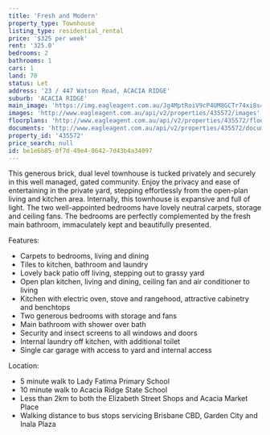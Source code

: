 ```yaml
---
title: 'Fresh and Modern'
property_type: Townhouse
listing_type: residential_rental
price: '$325 per week'
rent: '325.0'
bedrooms: 2
bathrooms: 1
cars: 1
land: 70
status: Let
address: '23 / 447 Watson Road, ACACIA RIDGE'
suburb: 'ACACIA RIDGE'
main_image: 'https://img.eagleagent.com.au/Jg4MptRoiV9cP4UM8GCTr74xi8s=/1280x854/smart/https://s3-us-west-2.amazonaws.com/eagleagent-orig/images/6825737/425972798-image-M.jpg'
images: 'http://www.eagleagent.com.au/api/v2/properties/435572/images'
floorplans: 'http://www.eagleagent.com.au/api/v2/properties/435572/floorplans'
documents: 'http://www.eagleagent.com.au/api/v2/properties/435572/documents'
property_id: '435572'
price_search: null
id: be1e6b85-0f7d-49e4-8642-7d43b4a34097
---
```

This generous brick, dual level townhouse is tucked privately and securely in this well managed, gated community. Enjoy the privacy and ease of entertaining in the private yard, stepping effortlessly from the open-plan living and kitchen area. Internally, this townhouse is expansive and full of light. The two well-appointed bedrooms have lovely neutral carpets, storage and ceiling fans. The bedrooms are perfectly complemented by the fresh main bathroom, immaculately kept and beautifully presented.

Features:
*  Carpets to bedrooms, living and dining
*  Tiles to kitchen, bathroom and laundry
*  Lovely back patio off living, stepping out to grassy yard
*  Open plan kitchen, living and dining, ceiling fan and air conditioner to living
*  Kitchen with electric oven, stove and rangehood, attractive cabinetry and benchtops
*  Two generous bedrooms with storage and fans
*  Main bathroom with shower over bath
*  Security and insect screens to all windows and doors
*  Internal laundry off kitchen, with additional toilet
*  Single car garage with access to yard and internal access

Location:
*  5 minute walk to Lady Fatima Primary School
*  10 minute walk to Acacia Ridge State School
*  Less than 2km to both the Elizabeth Street Shops and Acacia Market Place
*  Walking distance to bus stops servicing Brisbane CBD, Garden City and Inala Plaza